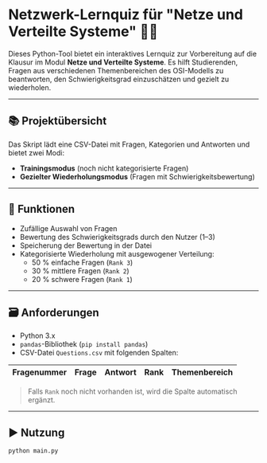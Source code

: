 # Netzwerk-Lernquiz für "Netze und Verteilte Systeme" 🧠🌐

Dieses Python-Tool bietet ein interaktives Lernquiz zur Vorbereitung auf die Klausur im Modul **Netze und Verteilte Systeme**. Es hilft Studierenden, Fragen aus verschiedenen Themenbereichen des OSI-Modells zu beantworten, den Schwierigkeitsgrad einzuschätzen und gezielt zu wiederholen.

---

## 📚 Projektübersicht

Das Skript lädt eine CSV-Datei mit Fragen, Kategorien und Antworten und bietet zwei Modi:

- **Trainingsmodus** (noch nicht kategorisierte Fragen)
- **Gezielter Wiederholungsmodus** (Fragen mit Schwierigkeitsbewertung)

---

## 🧩 Funktionen

- Zufällige Auswahl von Fragen
- Bewertung des Schwierigkeitsgrads durch den Nutzer (1–3)
- Speicherung der Bewertung in der Datei
- Kategorisierte Wiederholung mit ausgewogener Verteilung:
  - 50 % einfache Fragen (`Rank 3`)
  - 30 % mittlere Fragen (`Rank 2`)
  - 20 % schwere Fragen (`Rank 1`)

---

## 🗃️ Anforderungen

- Python 3.x
- `pandas`-Bibliothek (`pip install pandas`)
- CSV-Datei `Questions.csv` mit folgenden Spalten:

| Fragenummer | Frage | Antwort | Rank | Themenbereich |
|-------------|-------|---------|------|----------------|

> Falls `Rank` noch nicht vorhanden ist, wird die Spalte automatisch ergänzt.

---

## ▶️ Nutzung

```bash
python main.py
